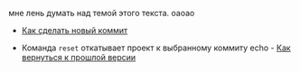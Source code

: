 мне лень думать над темой этого текста. оаоао
- [Как сделать новый коммит](./commmit_help.md)
* Команда `reset` откатывает проект к выбранному коммиту echo - [Как вернуться к прошлой версии](./reset_help.md)
